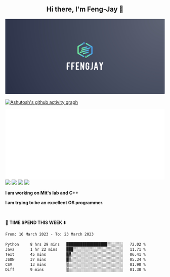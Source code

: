 <h2 align="center"> Hi there, I'm Feng-Jay 👋 </h2>  

![](https://github.com/Feng-Jay/DataStruct/blob/master/Image/1.png)  

[![Ashutosh's github activity graph](https://activity-graph.herokuapp.com/graph?username=Feng-Jay&theme=github)](https://github.com/ashutosh00710/github-readme-activity-graph)



<img src='/metrics.plugin.achievements.compact.svg' align='right' />

![](https://visitor-badge.glitch.me/badge?page_id=Feng-Jay.readme)
![](https://img.shields.io/badge/Concentrate-Cpp-blue)
![](https://img.shields.io/badge/Rust-primer-orange)
![](https://img.shields.io/badge/Target-OS-9cf)  

<p align="left"><b>
I am working on Mit's lab and C++

I am trying to be an excellent OS programmer. 
</b></p>
<!-- ![Achievement]() -->

<!-- <img align="right" src="https://github-readme-stats.vercel.app/api?username=Feng-Jay&show_icons=true&icon_color=CE1D2D&text_color=718096&bg_color=ffffff&hide_title=true" /> -->
<!-- ![Calendar]() -->
<!-- <img src='/metrics.plugin.isocalendar.fullyear.svg' align='center' />   -->
<!-- 
<img src='metrics.plugin.stargazers.svg' align='right' width='200' height='200'> -->

&emsp;

<!-- ![Metrics](/github-metrics.svg) -->

📘 **TIME SPEND THIS WEEK ⬇️**
<!--START_SECTION:waka-->

```text
From: 16 March 2023 - To: 23 March 2023

Python     8 hrs 29 mins   ██████████████████░░░░░░░   72.02 %
Java       1 hr 22 mins    ███░░░░░░░░░░░░░░░░░░░░░░   11.71 %
Text       45 mins         █▓░░░░░░░░░░░░░░░░░░░░░░░   06.41 %
JSON       37 mins         █▒░░░░░░░░░░░░░░░░░░░░░░░   05.34 %
CSV        13 mins         ▒░░░░░░░░░░░░░░░░░░░░░░░░   01.90 %
Diff       9 mins          ▒░░░░░░░░░░░░░░░░░░░░░░░░   01.30 %
```

<!--END_SECTION:waka-->

